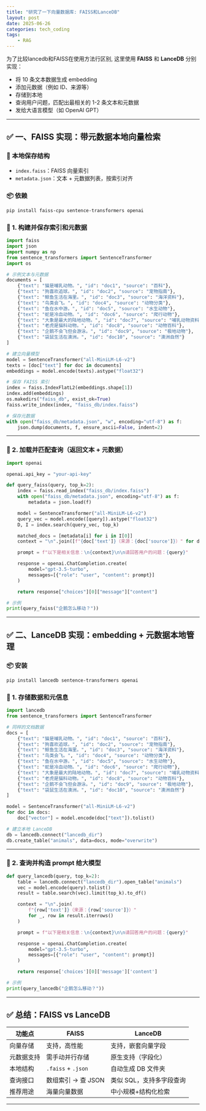 ```yaml
---
title: "研究了一下向量数据库: FAISS和LanceDB"
layout: post
date: 2025-06-26
categories: tech_coding
tags:
    - RAG
---
```



为了比较lancedb和FAISS在使用方法行区别, 这里使用 **FAISS** 和 **LanceDB** 分别实现：

* 将 10 条文本数据生成 embedding
* 添加元数据（例如 ID、来源等）
* 存储到本地
* 查询用户问题，匹配出最相关的 1-2 条文本和元数据
* 发给大语言模型（如 OpenAI GPT）

---

## ✅ 一、FAISS 实现：带元数据本地向量检索

### 💾 本地保存结构

* `index.faiss`：FAISS 向量索引
* `metadata.json`：文本 + 元数据列表，按索引对齐

### 📦 依赖

```bash
pip install faiss-cpu sentence-transformers openai
```

### 🧩 1. 构建并保存索引和元数据

```python
import faiss
import json
import numpy as np
from sentence_transformers import SentenceTransformer
import os

# 示例文本与元数据
documents = [
    {"text": "猫是哺乳动物。", "id": "doc1", "source": "百科"},
    {"text": "狗喜欢追球。", "id": "doc2", "source": "宠物指南"},
    {"text": "鲸鱼生活在海里。", "id": "doc3", "source": "海洋资料"},
    {"text": "鸟类会飞。", "id": "doc4", "source": "动物分类"},
    {"text": "鱼在水中游。", "id": "doc5", "source": "水生动物"},
    {"text": "蛇是冷血动物。", "id": "doc6", "source": "爬行动物"},
    {"text": "大象是最大的陆地动物。", "id": "doc7", "source": "哺乳动物资料"},
    {"text": "老虎是猫科动物。", "id": "doc8", "source": "动物百科"},
    {"text": "企鹅不会飞但会游泳。", "id": "doc9", "source": "极地动物"},
    {"text": "袋鼠生活在澳洲。", "id": "doc10", "source": "澳洲自然"}
]

# 建立向量模型
model = SentenceTransformer("all-MiniLM-L6-v2")
texts = [doc["text"] for doc in documents]
embeddings = model.encode(texts).astype("float32")

# 保存 FAISS 索引
index = faiss.IndexFlatL2(embeddings.shape[1])
index.add(embeddings)
os.makedirs("faiss_db", exist_ok=True)
faiss.write_index(index, "faiss_db/index.faiss")

# 保存元数据
with open("faiss_db/metadata.json", "w", encoding="utf-8") as f:
    json.dump(documents, f, ensure_ascii=False, indent=2)
```

---

### 🧩 2. 加载并匹配查询（返回文本 + 元数据）

```python
import openai

openai.api_key = "your-api-key"

def query_faiss(query, top_k=2):
    index = faiss.read_index("faiss_db/index.faiss")
    with open("faiss_db/metadata.json", encoding="utf-8") as f:
        metadata = json.load(f)

    model = SentenceTransformer("all-MiniLM-L6-v2")
    query_vec = model.encode([query]).astype("float32")
    D, I = index.search(query_vec, top_k)

    matched_docs = [metadata[i] for i in I[0]]
    context = "\n".join([f"{doc['text']}（来源：{doc['source']}）" for doc in matched_docs])

    prompt = f"以下是相关信息：\n{context}\n\n请回答用户的问题：{query}"

    response = openai.ChatCompletion.create(
        model="gpt-3.5-turbo",
        messages=[{"role": "user", "content": prompt}]
    )

    return response["choices"][0]["message"]["content"]

# 示例
print(query_faiss("企鹅怎么移动？"))
```

---

## ✅ 二、LanceDB 实现：embedding + 元数据本地管理

### 📦 安装

```bash
pip install lancedb sentence-transformers openai
```

### 🧩 1. 存储数据和元信息

```python
import lancedb
from sentence_transformers import SentenceTransformer

# 同样的文档数据
docs = [
    {"text": "猫是哺乳动物。", "id": "doc1", "source": "百科"},
    {"text": "狗喜欢追球。", "id": "doc2", "source": "宠物指南"},
    {"text": "鲸鱼生活在海里。", "id": "doc3", "source": "海洋资料"},
    {"text": "鸟类会飞。", "id": "doc4", "source": "动物分类"},
    {"text": "鱼在水中游。", "id": "doc5", "source": "水生动物"},
    {"text": "蛇是冷血动物。", "id": "doc6", "source": "爬行动物"},
    {"text": "大象是最大的陆地动物。", "id": "doc7", "source": "哺乳动物资料"},
    {"text": "老虎是猫科动物。", "id": "doc8", "source": "动物百科"},
    {"text": "企鹅不会飞但会游泳。", "id": "doc9", "source": "极地动物"},
    {"text": "袋鼠生活在澳洲。", "id": "doc10", "source": "澳洲自然"}
]

model = SentenceTransformer("all-MiniLM-L6-v2")
for doc in docs:
    doc["vector"] = model.encode(doc["text"]).tolist()

# 建立本地 LanceDB
db = lancedb.connect("lancedb_dir")
db.create_table("animals", data=docs, mode="overwrite")
```

---

### 🧩 2. 查询并构造 prompt 给大模型

```python
def query_lancedb(query, top_k=2):
    table = lancedb.connect("lancedb_dir").open_table("animals")
    vec = model.encode(query).tolist()
    result = table.search(vec).limit(top_k).to_df()

    context = "\n".join(
        f"{row['text']}（来源：{row['source']}）"
        for _, row in result.iterrows()
    )

    prompt = f"以下是相关信息：\n{context}\n\n请回答用户的问题：{query}"

    response = openai.ChatCompletion.create(
        model="gpt-3.5-turbo",
        messages=[{"role": "user", "content": prompt}]
    )

    return response['choices'][0]['message']['content']

# 示例
print(query_lancedb("企鹅怎么移动？"))
```

---

## ✅ 总结：FAISS vs LanceDB

| 功能点   | FAISS              | LanceDB        |
| ----- | ------------------ | -------------- |
| 向量存储  | 支持，高性能             | 支持，嵌套向量字段      |
| 元数据支持 | 需手动并行存储            | 原生支持（字段化）      |
| 本地结构  | `.faiss` + `.json` | 自动生成 DB 文件夹    |
| 查询接口  | 数组索引 -> 查 JSON     | 类似 SQL，支持多字段查询 |
| 推荐用途  | 海量向量数据             | 中小规模+结构化检索     |

---